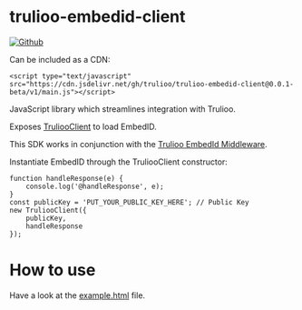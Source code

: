 # trulioo-embedid-client

[![Github](https://github.com/trulioo/trulioo-embedid-client/workflows/Build/badge.svg)](https://github.com/trulioo/trulioo-embedid-client/workflows/Build/badge.svg)

Can be included as a CDN:

```
<script type="text/javascript" src="https://cdn.jsdelivr.net/gh/trulioo/trulioo-embedid-client@0.0.1-beta/v1/main.js"></script>
```

JavaScript library which streamlines integration with Trulioo.

Exposes [TruliooClient](https://github.com/Trulioo/trulioo-embedid-client/blob/master/src/TruliooClient.js) to load EmbedID.

This SDK works in conjunction with the [Trulioo EmbedId Middleware](https://github.com/Trulioo/trulioo-embedid-middleware).

Instantiate EmbedID through the TruliooClient constructor:

```
function handleResponse(e) {
    console.log('@handleResponse', e);
}
const publicKey = 'PUT_YOUR_PUBLIC_KEY_HERE'; // Public Key
new TruliooClient({
    publicKey,
    handleResponse
});
```

# How to use

Have a look at the [example.html](./example.html) file.
